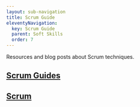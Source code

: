 ```yaml
---
layout: sub-navigation
title: Scrum Guide
eleventyNavigation:
  key: Scrum Guide
  parent: Soft Skills
  order: 7
---
```

Resources and blog posts about Scrum techniques.

<div class="grid grid-cols-1 gap-1 pt-8">
  <div class="grid-card">
    <h2 class="govuk-heading-m"><a href="https://scrumguides.org/" class="govuk-link">Scrum Guides</a></h2>
  </div>
<div class="grid grid-cols-1 gap-1 pt-8">
  <div class="grid-card">
    <h2 class="govuk-heading-m"><a href="https://www.scrum.org/" class="govuk-link">Scrum</a></h2>
  </div>